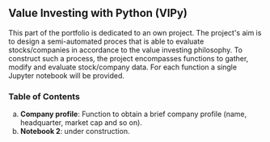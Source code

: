 ## Value Investing with Python (VIPy)

This part of the portfolio is dedicated to an own project. The project's aim is to design a semi-automated proces that is able to evaluate stocks/companies in accordance to the value investing philosophy. To construct such a process, the project encompasses functions to gather, modify and evaluate stock/company data. For each function a single Jupyter notebook will be provided.

### Table of Contents

<ol type="a">
  <li><strong>Company profile</strong>: Function to obtain a brief company profile (name, headquarter, market cap and so on).</li>
  <li><strong>Notebook 2</strong>: under construction.</li>
</ol>
